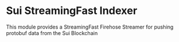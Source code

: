 Sui StreamingFast Indexer
===

This module provides a StreamingFast Firehose Streamer for pushing protobuf data from the Sui Blockchain
